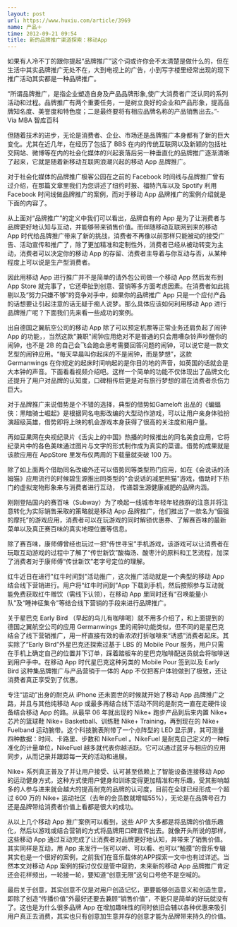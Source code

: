 ```yaml
---
layout: post
url: https://www.huxiu.com/article/3969
name: 产品＋
time: 2012-09-21 09:54
title: 新的品牌推广渠道探索：移动App
---
```

如果有人冷不丁的跟你提起“品牌推广”这个词或许你会不太清楚是做什么的，但在生活中其实品牌推广无处不在，大到电视上的广告，小到写字楼里经常出现的现下推广活动其实都是一种品牌推广。

“所谓品牌推广，是指企业塑造自身及产品品牌形象,使广大消费者广泛认同的系列活动和过程。品牌推广有两个重要任务，一是树立良好的企业和产品形象，提高品牌知名度、美誉度和特色度；二是最终要将有相应品牌名称的产品销售出去。”- Via MBA 智库百科

但随着技术的进步，无论是消费者、企业、市场还是品牌推广本身都有了新的巨大变化。尤其在近几年，在经历了包括了 BBS 在内的传统互联网以及新颖的包括社交网站、微博等在内的社会化媒体的兴起衰落后另一种垂直化的品牌推广逐渐清晰了起来，它就是随着新移动互联网浪潮兴起的移动 App 品牌推广。

对于社会化媒体的品牌推广极客公园在之前的 Facebook 时间线与品牌推广曾有过介绍，在那篇文章里我们为您讲述了纽约时报、福特汽车以及 Spotify 利用 Facebook 时间线做品牌推广的案例，而对于移动 App 品牌推广的案例介绍就是下面的内容了。

从上面对“品牌推广”的定义中我们可以看出，品牌自有的 App 是为了让消费者与品牌更好地认知与互动，并能够带来销售价值。而伴随移动互联网到来的移动 App 时代给品牌推广带来了新的挑战，消费者不再像以前那样只能被动的接受广告、活动宣传和推广了，除了更加精准和定制性外，消费者已经从被动转变为主动，消费者可以决定你的移动 App 的存留、消费者主导着与你互动与否，从某种程度上可以说是生产型消费者。

因此用移动 App 进行推广并不是简单的请外包公司做一个移动 App 然后发布到 App Store 就完事了，它还牵扯到创意、营销等多方面考虑因素。在消费者如此挑剔以及“努力只嫌不够”的竞争对手中，如果你的品牌推广 App 只是一个应付产品的话想要让引起注意的话无疑于痴人说梦。那么具体应该如何利用移动 App 进行品牌推广呢？下面我们先来看一些成功的案例。

出自德国之翼航空公司的移动 App 除了可以预定机票等正常业务还肩负起了闹钟 App 的功能，，当然这款"兼职"闹钟应用绝对不是普通的只会用嘈杂铃声吵醒你的闹钟，也不是 2B 的自己会飞会跑会思考需要回答问题的闹钟，可以说它是一款文艺型的闹钟应用。“每天早晨叫你起床的不是闹钟，而是梦想”，这款 Germanwings 在你规定的起床时间响起的是你目的地的声音，如英国的话就会是大本钟的声音。下面看看视频介绍吧。这样一个简单的功能不仅体现出了品牌文化还提升了用户对品牌的认知度，口碑相传后更是对有旅行梦想的潜在消费者杀伤力巨大。

对于品牌推广来说借势是个不错的选择，典型的借势如Gameloft 出品的《蝙蝠侠：黑暗骑士崛起》是根据同名电影改编的大型动作游戏，可以让用户亲身体验扮演超级英雄，借势即将上映的机会游戏本身获得了很高的关注度和用户量。

再如豆果网在央视纪录片《舌尖上的中国》热播的时候推出的同名美食应用，它将纪录片中的各色美味通过图片与文字的形式制作成为真实的菜谱。借势的成果就是该款应用在 AppStore 里发布仅两周的下载量就突破 100 万。

除了如上面两个借助同名改编外还可以借势同等类型热门应用，如在《会说话的汤姆猫》应用流行的时候碧生源推出同类型的"会说话的减肥熊猫"游戏，借助时下热门的虚拟宠物形象来与消费者进行互动， 传递碧生源健康减肥的品牌内涵。

刚刚登陆国内的赛百味（Subway）为了唤起一线城市年轻年轻族群的注意并将注意转化为实际销售采取的策略就是移动 App 品牌推广，他们推出了一款名为“倔强的摩托”的游戏应用，消费者可以在玩游戏的同时解锁优惠券、了解赛百味的最新菜单以及真正赛百味的真实地理位置等信息。

除了赛百味，康师傅曾经也玩过一把"传世寻宝"手机游戏，该游戏可以让消费者在玩取互动游戏的过程中了解了“传世新饮”酸梅汤、酸枣汁的原料和工艺流程，加深了消费者对于康师傅“传世新饮”老字号定位的理解。

红牛近日在进行"红牛时间到"活动推广，这次推广活动就是一个典型的移动 App 结合线下营销进行。用户将“红牛时间到”App 下载到手机，然后按照参与互动就能免费获取红牛赠饮（需线下认领），在移动 App 里同时还有“召唤能量小队”及“睡神征集令”等结合线下营销的手段来进行品牌推广。

关于星巴克 Early Bird （早起的鸟儿有咖啡喝）就不用多介绍了，和上面提到的德国之翼航空公司的应用 Germanwings 里的闹钟功能类似，但不同的是星巴克结合了线下营销推广，用一杯直接有效的香浓浓打折咖啡来“诱惑”消费者起床。其实除了“Early Bird”外星巴克还探索过基于 LBS 的 Mobile Pour 服务，用户只需在手机上确定自己的位置并下订单，踩着踏板车的星巴克咖啡配送员就会将咖啡送到用户手中。在移动 App 时代星巴克这种另类的 Mobile Pour 签到以及 Early Bird 这种集品牌推广与产品营销于一体的 App 不仅把客户体验做到了极致，还让消费者真正享受到了优惠。

专注“运动”出身的耐克从 iPhone 还未面世的时候就开始了移动 App 品牌推广之路，并且与其他纯移动 App 或最多再结合线下活动不同的是耐克一直在走硬件设备结合移动 App 的路。从最早 06 年就出现的 Nike+ 跑步产品到后来内置 Nike+ 芯片的篮球鞋 Nike+ Basketball、训练鞋 Nike+ Training，再到现在的 Nike+ Fuelband 运动腕带。这个科技腕表附带了一个点阵型的 LED 显示屏，其可测量四种数据：时间、卡路里、步数和 NikeFuel 。NikeFuel 是耐克自己定义的一种标准化的计量单位，NikeFuel 越多就代表你越活跃。它可以通过蓝牙与相应的应用同步，从而记录并跟踪每一天的活动和进展。

Nike+ 系列真正普及了并让用户接受、认可甚至依赖上了智能设备连接移动 App 的运动健身方式，这种方式使用户健身和训练变得更加精准和有乐趣，受其影响越多的人参与进来就会越大的提高耐克的品牌的认可度，目前在全球已经形成一个超过 600 万的 Nike+ 运动社区（去年的会员数就增幅55%），无论是在品牌号召力还是品牌带给消费者价值上看都是很大的成功。

从以上几个移动 App 推广案例可以看到，这些 APP 大多都是将品牌的价值乐趣化，然后以游戏或结合营销的方式将品牌用口碑宣传出去。就像开头所说的那样，这些移动 App 通过互动完成了让消费者对品牌更好地认知，并带来了销售价值。其实同样是互动，用 App 来发行一张可以听、可以看、也可以“触摸”的音乐专辑其实也是一个很好的案例，之前我们在音乐载体的APP探索一文中也有过详述。当然本文对移动 App 案例的探讨仅仅是管中窥豹，未来新的移动 App 品牌推广肯定还会花样频出，一轮接一轮，要知道“创意无限”这句口号绝不是空喊的。

最后关于创意，其实创意不仅是对用户创造记忆，更要能够创造意义和创造生意，即除了创造“传播价值”外最好还要去兼顾“销售价值”，不能只是简单的好玩就没有了。这也是为什么很多品牌 App 在增加趣味性的同时依旧会辅以各种优惠来吸引用户真正去消费，其实也只有创意加生意并存的创意才能为品牌带来持久的价值。

